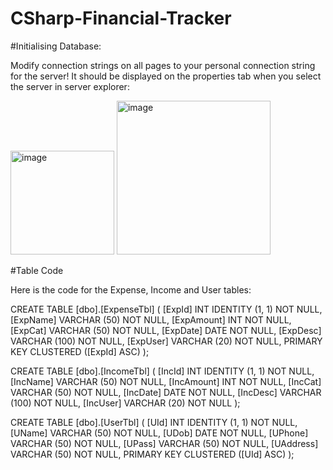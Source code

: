 # CSharp-Financial-Tracker

#Initialising Database:

Modify connection strings on all pages to your personal connection string for the server! It should be displayed on the properties tab when you select the server in server explorer:

<img width="166" alt="image" src="https://github.com/TazRJ/CSharp-Financial-Tracker/assets/99307581/1bdfe497-d464-4569-a60d-e14c2b851ad5">
<img width="246" alt="image" src="https://github.com/TazRJ/CSharp-Financial-Tracker/assets/99307581/8cf21050-a7ec-41cd-9d01-338d71c3ee5d">


#Table Code

Here is the code for the Expense, Income and User tables:

 CREATE TABLE [dbo].[ExpenseTbl] (
    [ExpId]     INT           IDENTITY (1, 1) NOT NULL,
    [ExpName]   VARCHAR (50)  NOT NULL,
    [ExpAmount] INT           NOT NULL,
    [ExpCat]    VARCHAR (50)  NOT NULL,
    [ExpDate]   DATE          NOT NULL,
    [ExpDesc]   VARCHAR (100) NOT NULL,
    [ExpUser]   VARCHAR (20)  NOT NULL,
    PRIMARY KEY CLUSTERED ([ExpId] ASC)
);

CREATE TABLE [dbo].[IncomeTbl] (
    [IncId]     INT           IDENTITY (1, 1) NOT NULL,
    [IncName]   VARCHAR (50)  NOT NULL,
    [IncAmount] INT           NOT NULL,
    [IncCat]    VARCHAR (50)  NOT NULL,
    [IncDate]   DATE          NOT NULL,
    [IncDesc]   VARCHAR (100) NOT NULL,
    [IncUser]   VARCHAR (20)  NOT NULL
);

CREATE TABLE [dbo].[UserTbl] (
    [UId]      INT          IDENTITY (1, 1) NOT NULL,
    [UName]    VARCHAR (50) NOT NULL,
    [UDob]     DATE         NOT NULL,
    [UPhone]   VARCHAR (50) NOT NULL,
    [UPass]    VARCHAR (50) NOT NULL,
    [UAddress] VARCHAR (50) NOT NULL,
    PRIMARY KEY CLUSTERED ([UId] ASC)
);



